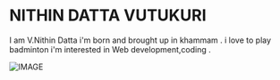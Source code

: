 # NITHIN DATTA VUTUKURI 
I am V.Nithin Datta 
i'm   born and brought up in khammam .
i love to play badminton
i'm interested in Web development,coding .

![IMAGE](datta-image.jpeg)
